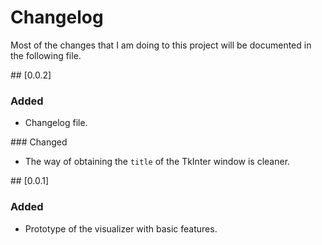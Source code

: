 # Changelog

Most of the changes that I am doing to this project will be documented in the following file.

## [0.0.2]

### Added 

* Changelog file.

### Changed

* The way of obtaining the `title` of the TkInter window is cleaner.

## [0.0.1] 

### Added

* Prototype of the visualizer with basic features.